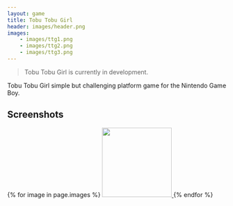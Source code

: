 ```yaml
---
layout: game
title: Tobu Tobu Girl
header: images/header.png
images:
    - images/ttg1.png
    - images/ttg2.png
    - images/ttg3.png
---
```

> Tobu Tobu Girl is currently in development.

Tobu Tobu Girl simple but challenging platform game for the Nintendo Game Boy.

## Screenshots ##

<div class="centered">
	{% for image in page.images %}
	<a href="{{ image }}">
		<img src="{{ image }}" width="160" class="thumbnail">
	</a>
	{% endfor %}
</div>
